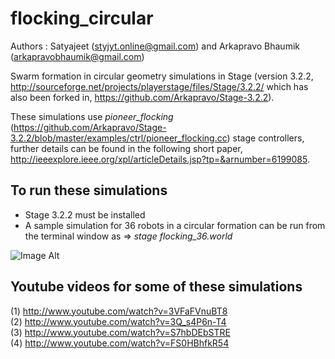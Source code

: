 flocking_circular
=================
Authors : Satyajeet (styjyt.online@gmail.com) and Arkapravo Bhaumik (arkapravobhaumik@gmail.com)

Swarm formation in circular geometry simulations in Stage (version 3.2.2, http://sourceforge.net/projects/playerstage/files/Stage/3.2.2/ which has also been forked in, https://github.com/Arkapravo/Stage-3.2.2).

These simulations use _pioneer_flocking_ (https://github.com/Arkapravo/Stage-3.2.2/blob/master/examples/ctrl/pioneer_flocking.cc) stage controllers, further details can be found in the following short paper, http://ieeexplore.ieee.org/xpl/articleDetails.jsp?tp=&arnumber=6199085.

To run these simulations
------------------------
* Stage 3.2.2 must be installed
* A sample simulation for 36 robots in a circular formation can be run from the terminal window as => _stage flocking_36.world_

![Image Alt](https://lh6.googleusercontent.com/-p8yd_L1_m4o/UNWButp2hAI/AAAAAAAACLE/kdDxeM_9QXc/s336/Pic4.png)

Youtube videos for some of these simulations
--------------------------------------------

(1) http://www.youtube.com/watch?v=3VFaFVnuBT8  
(2) http://www.youtube.com/watch?v=3Q_s4P6n-T4  
(3) http://www.youtube.com/watch?v=S7hbDEbSTRE  
(4) http://www.youtube.com/watch?v=FS0HBhfkR54  
